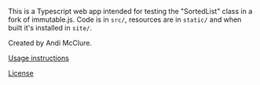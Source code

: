 This is a Typescript web app intended for testing the "SortedList" class in a fork of immutable.js. Code is in `src/`, resources are in `static/` and when built it's installed in `site/`.

Created by Andi McClure.

[Usage instructions](run.txt)

[License](LICENSE.txt)
